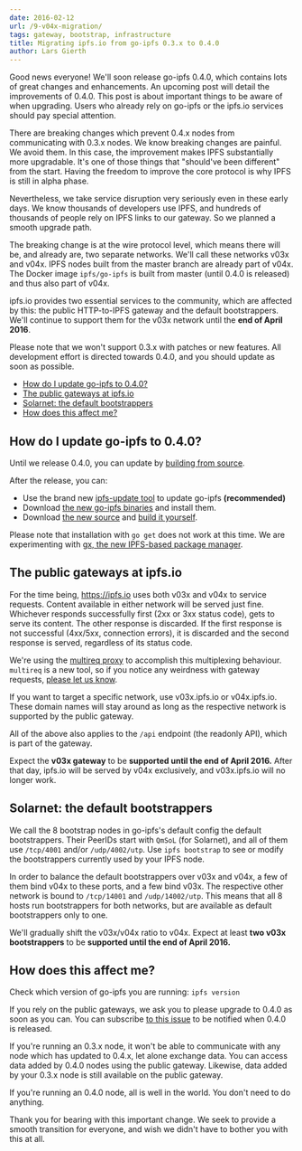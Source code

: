 ```yaml
---
date: 2016-02-12
url: /9-v04x-migration/
tags: gateway, bootstrap, infrastructure
title: Migrating ipfs.io from go-ipfs 0.3.x to 0.4.0
author: Lars Gierth
---
```


Good news everyone! We'll soon release go-ipfs 0.4.0,
which contains lots of great changes and enhancements.
An upcoming post will detail the improvements of 0.4.0.
This post is about important things to be aware of when upgrading.
Users who already rely on go-ipfs or the ipfs.io services should pay special attention.

There are breaking changes
which prevent 0.4.x nodes from communicating with 0.3.x nodes.
We know breaking changes are painful. We avoid them.
In this case, the improvement makes IPFS substantially more upgradable.
It's one of those things that "should've been different" from the start.
Having the freedom to improve the core protocol is why IPFS is still in alpha phase.

Nevertheless, we take service disruption very seriously even in these early days.
We know thousands of developers use IPFS,
and hundreds of thousands of people rely on IPFS links to our gateway.
So we planned a smooth upgrade path.

The breaking change is at the wire protocol level,
which means there will be, and already are, two separate networks.
We'll call these networks v03x and v04x.
IPFS nodes built from the master branch are already part of v04x.
The Docker image `ipfs/go-ipfs` is built from master (until 0.4.0 is released)
and thus also part of v04x.

ipfs.io provides two essential services to the community, which are affected by this:
the public HTTP-to-IPFS gateway and the default bootstrappers.
We'll continue to support them for the v03x network until the **end of April 2016**.

Please note that we won't support 0.3.x with patches or new features.
All development effort is directed towards 0.4.0, and you should update as soon as possible.

- [How do I update go-ipfs to 0.4.0?](#how-do-i-update-go-ipfs-to-0-4-0-)
- [The public gateways at ipfs.io](#the-public-gateways-at-ipfs-io)
- [Solarnet: the default bootstrappers](#solarnet-the-default-bootstrappers)
- [How does this affect me?](#how-does-this-affect-me-)


## How do I update go-ipfs to 0.4.0?

Until we release 0.4.0, you can update by [building from source][ipfs-source].

After the release, you can:

- Use the brand new [ipfs-update tool][ipfs-update] to update go-ipfs **(recommended)**
- Download [the new go-ipfs binaries][ipfs-binary] and install them.
- Download [the new source][ipfs-github] and [build it yourself][ipfs-source].

Please note that installation with `go get` does not work at this time.
We are experimenting with [gx, the new IPFS-based package manager][gx].

[ipfs-update]: http://dist.ipfs.io/#ipfs-update
[ipfs-binary]: http://dist.ipfs.io/#go-ipfs
[ipfs-github]: https://github.com/ipfs/go-ipfs
[ipfs-source]: https://github.com/ipfs/go-ipfs#build-from-source
[gx]: https://github.com/whyrusleeping/gx


## The public gateways at ipfs.io

For the time being, https://ipfs.io uses both v03x and v04x to service requests.
Content available in either network will be served just fine.
Whichever responds successfully first (2xx or 3xx status code),
gets to serve its content. The other response is discarded.
If the first response is not successful (4xx/5xx, connection errors),
it is discarded and the second response is served, regardless of its status code.

We're using the [multireq proxy][multireq] to accomplish this multiplexing behaviour.
`multireq` is a new tool, so if you notice any weirdness with gateway requests,
[please let us know][infra-issues].

If you want to target a specific network, use v03x.ipfs.io or v04x.ipfs.io.
These domain names will stay around as long as the respective network is
supported by the public gateway.

All of the above also applies to the `/api` endpoint (the readonly API),
which is part of the gateway.

Expect the **v03x gateway** to be **supported until the end of April 2016.**
After that day, ipfs.io will be served by v04x exclusively,
and v03x.ipfs.io will no longer work.

[multireq]: https://github.com/whyrusleeping/multireq
[infra-issues]: https://github.com/ipfs/infrastructure/issues/


## Solarnet: the default bootstrappers

We call the 8 bootstrap nodes in go-ipfs's default config the default bootstrappers.
Their PeerIDs start with `QmSoL` (for Solarnet),
and all of them use `/tcp/4001` and/or `/udp/4002/utp`.
Use `ipfs bootstrap` to see or modify the bootstrappers currently used by your IPFS node.

In order to balance the default bootstrappers over v03x and v04x,
a few of them bind v04x to these ports, and a few bind v03x.
The respective other network is bound to `/tcp/14001` and `/udp/14002/utp`.
This means that all 8 hosts run bootstrappers for both networks,
but are available as default bootstrappers only to one.

We'll gradually shift the v03x/v04x ratio to v04x.
Expect at least **two v03x bootstrappers** to be **supported until the end of April 2016.**


## How does this affect me?

Check which version of go-ipfs you are running: `ipfs version`

If you rely on the public gateways,
we ask you to please upgrade to 0.4.0 as soon as you can.
You can subscribe [to this issue][ready-yet] to be notified when 0.4.0 is released.

If you're running an 0.3.x node, it won't be able to communicate
with any node which has updated to 0.4.x, let alone exchange data.
You can access data added by 0.4.0 nodes using the public gateway.
Likewise, data added by your 0.3.x node is still available on the public gateway.

If you're running an 0.4.0 node, all is well in the world.
You don't need to do anything.

Thank you for bearing with this important change.
We seek to provide a smooth transition for everyone,
and wish we didn't have to bother you with this at all.

[ready-yet]: https://github.com/ipfs/go-ipfs/issues/2334
